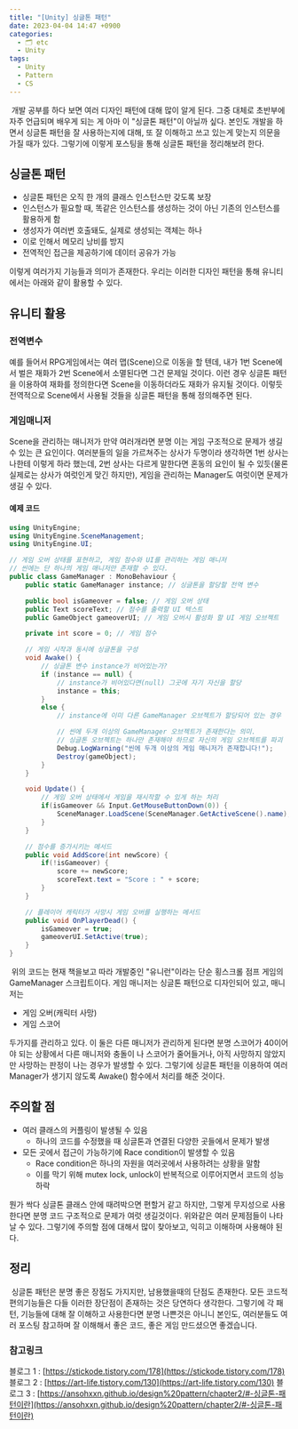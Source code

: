```yaml
---
title: "[Unity] 싱글톤 패턴"
date: 2023-04-04 14:47 +0900
categories:
  - 🗂️ etc
  - Unity
tags:
  - Unity
  - Pattern
  - CS
---
```

 개발 공부를 하다 보면 여러 디자인 패턴에 대해 많이 알게 된다. 그중 대체로 초반부에 자주 언급되며 배우게 되는 게 아마 이 "싱글톤 패턴"이 아닐까 싶다. 본인도 개발을 하면서 싱글톤 패턴을 잘 사용하는지에 대해, 또 잘 이해하고 쓰고 있는게 맞는지 의문을 가질 때가 있다. 그렇기에 이렇게 포스팅을 통해 싱글톤 패턴을 정리해보려 한다.

## **싱글톤 패턴**

-   싱글톤 패턴은 오직 한 개의 클래스 인스턴스만 갖도록 보장
-   인스턴스가 필요할 때, 똑같은 인스턴스를 생성하는 것이 아닌 기존의 인스턴스를 활용하게 함
-   생성자가 여러번 호출돼도, 실제로 생성되는 객체는 하나
-   이로 인해서 메모리 낭비를 방지
-   전역적인 접근을 제공하기에 데이터 공유가 가능

이렇게 여러가지 기능들과 의미가 존재한다. 우리는 이러한 디자인 패턴을 통해 유니티에서는 아래와 같이 활용할 수 있다.

## **유니티 활용**

### 전역변수

예를 들어서 RPG게임에서는 여러 맵(Scene)으로 이동을 할 텐데, 내가 1번 Scene에서 벌은 재화가 2번 Scene에서 소멸된다면 그건 문제일 것이다. 이런 경우 싱글톤 패턴을 이용하여 재화를 정의한다면 Scene을 이동하더라도 재화가 유지될 것이다. 이렇듯 전역적으로 Scene에서 사용될 것들을 싱글톤 패턴을 통해 정의해주면 된다. 

### 게임매니저

Scene을 관리하는 매니저가 만약 여러개라면 분명 이는 게임 구조적으로 문제가 생길 수 있는 큰 요인이다. 여러분들의 일을 가르쳐주는 상사가 두명이라 생각하면 1번 상사는 나한테 이렇게 하라 했는데, 2번 상사는 다르게 말한다면 혼동의 요인이 될 수 있듯(물론 실제로는 상사가 여럿인게 맞긴 하지만), 게임을 관리하는 Manager도 여럿이면 문제가 생길 수 있다. 

#### 예제 코드

```csharp
using UnityEngine;
using UnityEngine.SceneManagement;
using UnityEngine.UI;

// 게임 오버 상태를 표현하고, 게임 점수와 UI를 관리하는 게임 매니저
// 씬에는 단 하나의 게임 매니저만 존재할 수 있다.
public class GameManager : MonoBehaviour {
    public static GameManager instance; // 싱글톤을 할당할 전역 변수

    public bool isGameover = false; // 게임 오버 상태
    public Text scoreText; // 점수를 출력할 UI 텍스트
    public GameObject gameoverUI; // 게임 오버시 활성화 할 UI 게임 오브젝트

    private int score = 0; // 게임 점수

    // 게임 시작과 동시에 싱글톤을 구성
    void Awake() {
        // 싱글톤 변수 instance가 비어있는가?
        if (instance == null) {
            // instance가 비어있다면(null) 그곳에 자기 자신을 할당
            instance = this;
        }
        else {
            // instance에 이미 다른 GameManager 오브젝트가 할당되어 있는 경우

            // 씬에 두개 이상의 GameManager 오브젝트가 존재한다는 의미.
            // 싱글톤 오브젝트는 하나만 존재해야 하므로 자신의 게임 오브젝트를 파괴
            Debug.LogWarning("씬에 두개 이상의 게임 매니저가 존재합니다!");
            Destroy(gameObject);
        }
    }

    void Update() {
        // 게임 오버 상태에서 게임을 재시작할 수 있게 하는 처리
        if(isGameover && Input.GetMouseButtonDown(0)) {
            SceneManager.LoadScene(SceneManager.GetActiveScene().name);     // 현재 씬의 이름을 가져와 로드(= 재실행)
        }
    }

    // 점수를 증가시키는 메서드
    public void AddScore(int newScore) {
        if(!isGameover) {
            score += newScore;
            scoreText.text = "Score : " + score;
        }
    }

    // 플레이어 캐릭터가 사망시 게임 오버를 실행하는 메서드
    public void OnPlayerDead() {
        isGameover = true;
        gameoverUI.SetActive(true);
    }
}
```

 위의 코드는 현재 책을보고 따라 개발중인 "유니런"이라는 단순 횡스크롤 점프 게임의 GameManager 스크립트이다. 게임 매니저는 싱글톤 패턴으로 디자인되어 있고, 매니저는

-   게임 오버(캐릭터 사망)
-   게임 스코어

두가지를 관리하고 있다. 이 둘은 다른 매니저가 관리하게 된다면 분명 스코어가 40이어야 되는 상황에서 다른 매니저와 충돌이 나 스코어가 줄어들거나, 아직 사망하지 않았지만 사망하는 판정이 나는 경우가 발생할 수 있다. 그렇기에 싱글톤 패턴을 이용하여 여러 Manager가 생기지 않도록 Awake() 함수에서 처리를 해준 것이다.

## **주의할 점**

-   여러 클래스의 커플링이 발생될 수 있음
    -   하나의 코드를 수정했을 때 싱글톤과 연결된 다양한 곳들에서 문제가 발생
-   모든 곳에서 접근이 가능하기에 Race condition이 발생할 수 있음
    -   Race condition은 하나의 자원을 여러곳에서 사용하려는 상황을 말함
    -   이를 막기 위해 mutex lock, unlock이 반복적으로 이루어지면서 코드의 성능 하락

뭔가 싹다 싱글톤 클래스 안에 때려박으면 편할거 같고 하지만, 그렇게 무지성으로 사용한다면 분명 코드 구조적으로 문제가 여럿 생길것이다. 위와같은 여러 문제점들이 나타날 수 있다. 그렇기에 주의할 점에 대해서 많이 찾아보고, 익히고 이해하며 사용해야 된다.

## **정리**

 싱글톤 패턴은 분명 좋은 장점도 가지지만, 남용했을때의 단점도 존재한다. 모든 코드적 편의기능들은 다들 이러한 장단점이 존재하는 것은 당연하다 생각한다. 그렇기에 각 패턴, 기능들에 대해 잘 이해하고 사용한다면 분명 나쁜것은 아니니 본인도, 여러분들도 여러 포스팅 참고하며 잘 이해해서 좋은 코드, 좋은 게임 만드셨으면 좋겠습니다.

### 참고링크

블로그 1 : [https://stickode.tistory.com/178](https://stickode.tistory.com/178)
블로그 2 : [https://art-life.tistory.com/130](https://art-life.tistory.com/130)
블로그 3 : [https://ansohxxn.github.io/design%20pattern/chapter2/#-싱글톤-패턴이란](https://ansohxxn.github.io/design%20pattern/chapter2/#-싱글톤-패턴이란)